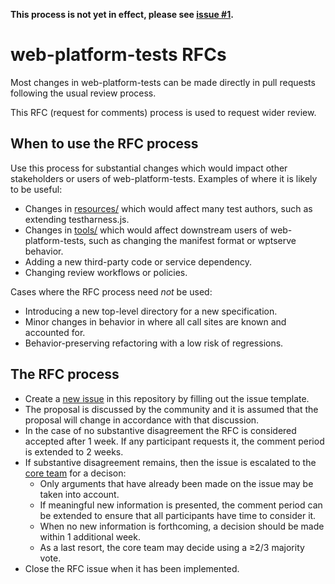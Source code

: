**This process is not yet in effect, please see [issue #1](https://github.com/web-platform-tests/rfcs/issues/1).**

# web-platform-tests RFCs

Most changes in web-platform-tests can be made directly in pull requests
following the usual review process.

This RFC (request for comments) process is used to request wider review.

## When to use the RFC process

Use this process for substantial changes which would impact other stakeholders
or users of web-platform-tests. Examples of where it is likely to be useful:

 - Changes in [resources/](https://github.com/web-platform-tests/wpt/tree/master/resources)
   which would affect many test authors, such as extending testharness.js.
 - Changes in [tools/](https://github.com/web-platform-tests/wpt/tree/master/tools)
   which would affect downstream users of web-platform-tests, such as changing
   the manifest format or wptserve behavior.
 - Adding a new third-party code or service dependency.
 - Changing review workflows or policies.

Cases where the RFC process need *not* be used:

 - Introducing a new top-level directory for a new specification.
 - Minor changes in behavior in where all call sites are known and accounted
   for.
 - Behavior-preserving refactoring with a low risk of regressions.

## The RFC process

 - Create a [new issue](https://github.com/web-platform-tests/rfcs/issues/new)
   in this repository by filling out the issue template.
 - The proposal is discussed by the community and it is assumed that the
   proposal will change in accordance with that discussion.
 - In the case of no substantive disagreement the RFC is considered accepted
   after 1 week. If any participant requests it, the comment period is extended
   to 2 weeks.
 - If substantive disagreement remains, then the issue is escalated to the
   [core team](https://github.com/orgs/web-platform-tests/teams/wpt-core-team/)
   for a decison:
   - Only arguments that have already been made on the issue may be taken into
     account.
   - If meaningful new information is presented, the comment period can be
     extended to ensure that all participants have time to consider it.
   - When no new information is forthcoming, a decision should be made within 1
     additional week.
   - As a last resort, the core team may decide using a &geq;2/3 majority vote.
 - Close the RFC issue when it has been implemented.
